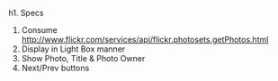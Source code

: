 h1. Specs

1) Consume  http://www.flickr.com/services/api/flickr.photosets.getPhotos.html
2) Display in Light Box manner
3) Show Photo, Title & Photo Owner
4) Next/Prev buttons


